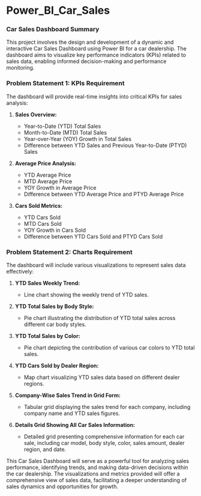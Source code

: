 # Power_BI_Car_Sales
<h3>Car Sales Dashboard Summary</h3>

This project involves the design and development of a dynamic and interactive Car Sales Dashboard using Power BI for a car dealership. The dashboard aims to visualize key performance indicators (KPIs) related to sales data, enabling informed decision-making and performance monitoring.

### **Problem Statement 1: KPIs Requirement**
The dashboard will provide real-time insights into critical KPIs for sales analysis:

1. **Sales Overview:**
   - Year-to-Date (YTD) Total Sales
   - Month-to-Date (MTD) Total Sales
   - Year-over-Year (YOY) Growth in Total Sales
   - Difference between YTD Sales and Previous Year-to-Date (PTYD) Sales

2. **Average Price Analysis:**
   - YTD Average Price
   - MTD Average Price
   - YOY Growth in Average Price
   - Difference between YTD Average Price and PTYD Average Price

3. **Cars Sold Metrics:**
   - YTD Cars Sold
   - MTD Cars Sold
   - YOY Growth in Cars Sold
   - Difference between YTD Cars Sold and PTYD Cars Sold

### **Problem Statement 2: Charts Requirement**
The dashboard will include various visualizations to represent sales data effectively:

1. **YTD Sales Weekly Trend:**
   - Line chart showing the weekly trend of YTD sales.

2. **YTD Total Sales by Body Style:**
   - Pie chart illustrating the distribution of YTD total sales across different car body styles.

3. **YTD Total Sales by Color:**
   - Pie chart depicting the contribution of various car colors to YTD total sales.

4. **YTD Cars Sold by Dealer Region:**
   - Map chart visualizing YTD sales data based on different dealer regions.

5. **Company-Wise Sales Trend in Grid Form:**
   - Tabular grid displaying the sales trend for each company, including company name and YTD sales figures.

6. **Details Grid Showing All Car Sales Information:**
   - Detailed grid presenting comprehensive information for each car sale, including car model, body style, color, sales amount, dealer region, and date.

This Car Sales Dashboard will serve as a powerful tool for analyzing sales performance, identifying trends, and making data-driven decisions within the car dealership. The visualizations and metrics provided will offer a comprehensive view of sales data, facilitating a deeper understanding of sales dynamics and opportunities for growth.
